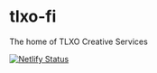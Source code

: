 # tlxo-fi
The home of TLXO Creative Services

[![Netlify Status](https://api.netlify.com/api/v1/badges/c86f0f42-b4ff-4d7b-a178-53f5375f2c26/deploy-status)](https://app.netlify.com/sites/tlxo-fi/deploys)
